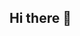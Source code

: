 ## Hi there 👋

<!--
**NachoBordagorry19/NachoBordagorry19** is a ✨ _special_ ✨ repository because its `README.md` (this file) appears on your GitHub profile.
Estudiante de licenciatura en sistemas, cursando semestre 3 y cuenta con conociminetos basicos de js y java
-->
